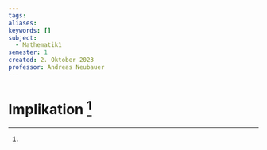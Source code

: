 ```yaml
---
tags: 
aliases: 
keywords: []
subject:
  - Mathematik1
semester: 1
created: 2. Oktober 2023
professor: Andreas Neubauer
---
```

 

# Implikation [^1]

[^1]: 